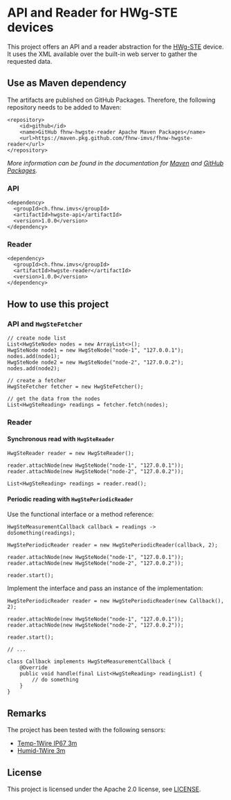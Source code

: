 # API and Reader for HWg-STE devices

This project offers an API and a reader abstraction for the [HWg-STE](https://www.hw-group.com/device/hwg-ste) device.
It uses the XML available over the built-in web server to gather the requested data.


## Use as Maven dependency
The artifacts are published on GitHub Packages. Therefore, the following repository needs to be added to Maven:
```
<repository>
    <id>github</id>
    <name>GitHub fhnw-hwgste-reader Apache Maven Packages</name>
    <url>https://maven.pkg.github.com/fhnw-imvs/fhnw-hwgste-reader</url>
</repository>
```

_More information can be found in the documentation for
[Maven](https://maven.apache.org/guides/mini/guide-multiple-repositories.html) and
[GitHub Packages](https://help.github.com/en/github/managing-packages-with-github-packages/configuring-apache-maven-for-use-with-github-packages)._

### API
```
<dependency>
  <groupId>ch.fhnw.imvs</groupId>
  <artifactId>hwgste-api</artifactId>
  <version>1.0.0</version>
</dependency>
```

### Reader
```
<dependency>
  <groupId>ch.fhnw.imvs</groupId>
  <artifactId>hwgste-reader</artifactId>
  <version>1.0.0</version>
</dependency>
```


## How to use this project

### API and `HwgSteFetcher`
```
// create node list
List<HwgSteNode> nodes = new ArrayList<>();
HwgSteNode node1 = new HwgSteNode("node-1", "127.0.0.1");
nodes.add(node1);
HwgSteNode node2 = new HwgSteNode("node-2", "127.0.0.2");
nodes.add(node2);

// create a fetcher
HwgSteFetcher fetcher = new HwgSteFetcher();

// get the data from the nodes
List<HwgSteReading> readings = fetcher.fetch(nodes);
```


### Reader

#### Synchronous read with `HwgSteReader`
```
HwgSteReader reader = new HwgSteReader();

reader.attachNode(new HwgSteNode("node-1", "127.0.0.1"));
reader.attachNode(new HwgSteNode("node-2", "127.0.0.2"));

List<HwgSteReading> readings = reader.read();
```

#### Periodic reading with `HwgStePeriodicReader`

Use the functional interface or a method reference:
```
HwgSteMeasurementCallback callback = readings -> doSomething(readings);

HwgStePeriodicReader reader = new HwgStePeriodicReader(callback, 2);

reader.attachNode(new HwgSteNode("node-1", "127.0.0.1"));
reader.attachNode(new HwgSteNode("node-2", "127.0.0.2"));

reader.start();
```

Implement the interface and pass an instance of the implementation:
```
HwgStePeriodicReader reader = new HwgStePeriodicReader(new Callback(), 2);

reader.attachNode(new HwgSteNode("node-1", "127.0.0.1"));
reader.attachNode(new HwgSteNode("node-2", "127.0.0.2"));

reader.start();

// ...

class Callback implements HwgSteMeasurementCallback {
    @Override
    public void handle(final List<HwgSteReading> readingList) {
        // do something
    }
}
```

## Remarks
The project has been tested with the following sensors:
* [Temp-1Wire IP67 3m](https://www.hw-group.com/sensor/temp-1wire-ip67-1m-3m-10m)
* [Humid-1Wire 3m](https://www.hw-group.com/sensor/humid-1wire-1m-3m-10m)

## License
This project is licensed under the Apache 2.0 license, see [LICENSE](LICENSE).
